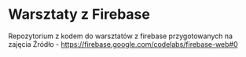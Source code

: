 # Warsztaty z Firebase
Repozytorium z kodem do warsztatów z firebase przygotowanych na zajęcia
Źródło - https://firebase.google.com/codelabs/firebase-web#0

